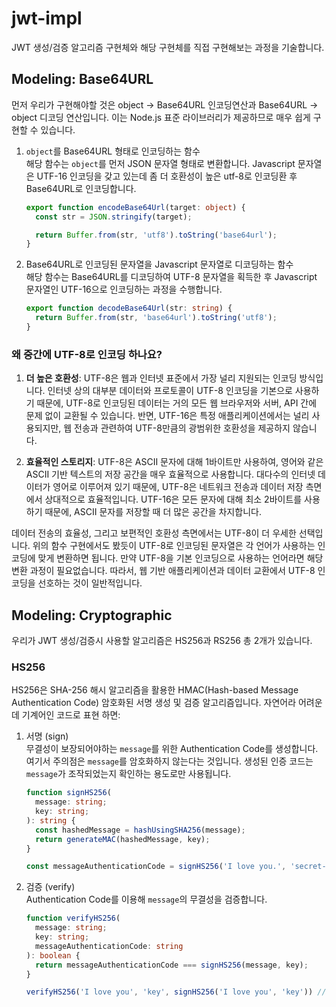 # jwt-impl
JWT 생성/검증 알고리즘 구현체와 해당 구현체를 직접 구현해보는 과정을 기술합니다.

## Modeling: Base64URL
먼저 우리가 구현해야할 것은 object -> Base64URL 인코딩연산과 Base64URL -> object 디코딩 연산입니다. 이는 Node.js 표준 라이브러리가 제공하므로 매우 쉽게 구현할 수 있습니다.
1. `object`를 Base64URL 형태로 인코딩하는 함수  
해당 함수는 `object`를 먼저 JSON 문자열 형태로 변환합니다. Javascript 문자열은 UTF-16 인코딩을 갖고 있는데 좀 더 호환성이 높은 utf-8로 인코딩환 후 Base64URL로 인코딩합니다.
    ```ts
    export function encodeBase64Url(target: object) {
      const str = JSON.stringify(target);

      return Buffer.from(str, 'utf8').toString('base64url');
    }
    ```
2. Base64URL로 인코딩된 문자열을 Javascript 문자열로 디코딩하는 함수  
해당 함수는 Base64URL를 디코딩하여 UTF-8 문자열을 획득한 후 Javascript 문자열인 UTF-16으로 인코딩하는 과정을 수행합니다.
    ```ts
    export function decodeBase64Url(str: string) {
      return Buffer.from(str, 'base64url').toString('utf8');
    }
    ```
### 왜 중간에 UTF-8로 인코딩 하나요?
1. **더 높은 호환성**: UTF-8은 웹과 인터넷 표준에서 가장 널리 지원되는 인코딩 방식입니다. 인터넷 상의 대부분 데이터와 프로토콜이 UTF-8 인코딩을 기본으로 사용하기 때문에, UTF-8로 인코딩된 데이터는 거의 모든 웹 브라우저와 서버, API 간에 문제 없이 교환될 수 있습니다. 반면, UTF-16은 특정 애플리케이션에서는 널리 사용되지만, 웹 전송과 관련하여 UTF-8만큼의 광범위한 호환성을 제공하지 않습니다.

2. **효율적인 스토리지**: UTF-8은 ASCII 문자에 대해 1바이트만 사용하여, 영어와 같은 ASCII 기반 텍스트의 저장 공간을 매우 효율적으로 사용합니다. 대다수의 인터넷 데이터가 영어로 이루어져 있기 때문에, UTF-8은 네트워크 전송과 데이터 저장 측면에서 상대적으로 효율적입니다. UTF-16은 모든 문자에 대해 최소 2바이트를 사용하기 때문에, ASCII 문자를 저장할 때 더 많은 공간을 차지합니다.

데이터 전송의 효율성, 그리고 보편적인 호환성 측면에서는 UTF-8이 더 우세한 선택입니다. 위의 함수 구현에서도 봤듯이 UTF-8로 인코딩된 문자열은 각 언어가 사용하는 인코딩에 맞게 변환하면 됩니다. 만약 UTF-8을 기본 인코딩으로 사용하는 언어라면 해당 변환 과정이 필요없습니다.
따라서, 웹 기반 애플리케이션과 데이터 교환에서 UTF-8 인코딩을 선호하는 것이 일반적입니다. 

## Modeling: Cryptographic
우리가 JWT 생성/검증시 사용할 알고리즘은 HS256과 RS256 총 2개가 있습니다. 

### HS256
HS256은 SHA-256 해시 알고리즘을 활용한 HMAC(Hash-based Message Authentication Code) 암호화된 서명 생성 및 검증 알고리즘입니다. 자연어라 어려운데 기계어인 코드로 표현 하면:
1. 서명 (sign)  
무결성이 보장되어야하는 `message`를 위한 Authentication Code를 생성합니다. 여기서 주의점은 `message`를 암호화하지 않는다는 것입니다. 생성된 인증 코드는 `message`가 조작되었는지 확인하는 용도로만 사용됩니다.
    ```ts
    function signHS256(
      message: string;
      key: string;
    ): string {
      const hashedMessage = hashUsingSHA256(message);
      return generateMAC(hashedMessage, key);
    }

    const messageAuthenticationCode = signHS256('I love you.', 'secret-key');
    ```
2. 검증 (verify)  
Authentication Code를 이용해 `message`의 무결성을 검증합니다.
    ```ts
    function verifyHS256(
      message: string;
      key: string;
      messageAuthenticationCode: string
    ): boolean {
      return messageAuthenticationCode === signHS256(message, key);
    }

    verifyHS256('I love you', 'key', signHS256('I love you', 'key')) // true
    ```


